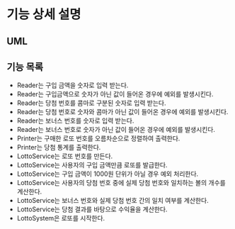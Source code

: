 
# 기능 상세 설명

## UML

## 기능 목록
* Reader는 구입 금액을 숫자로 입력 받는다.
* Reader는 구입금액으로 숫자가 아닌 값이 들어온 경우에 예외를 발생시킨다.
* Reader는 당첨 번호를 콤마로 구분된 숫자로 입력 받는다.
* Reader는 당첨 번호로 숫자와 콤마가 아닌 값이 들어온 경우에 예외를 발생시킨다.
* Reader는 보너스 번호를 숫자로 입력 받는다.
* Reader는 보너스 번호로 숫자가 아닌 값이 들어온 경우에 예외를 발생시킨다.
* Printer는 구매한 로또 번호를 오름차순으로 정렬하여 출력한다.
* Printer는 당첨 통계를 출력한다.
* LottoService는 로또 번호를 만든다.
* LottoService는 사용자의 구입 금액만큼 로또를 발급한다.
* LottoService는 구입 금액이 1000원 단위가 아닐 경우 예외 처리한다.
* LottoService는 사용자의 당첨 번호 중에 실제 당첨 번호와 일치하는 볼의 개수를 계산한다.
* LottoService는 보너스 번호와 실제 당첨 번호 간의 일치 여부를 계산한다.
* LottoService는 당첨 결과를 바탕으로 수익율을 계산한다.
* LottoSystem은 로또를 시작한다.